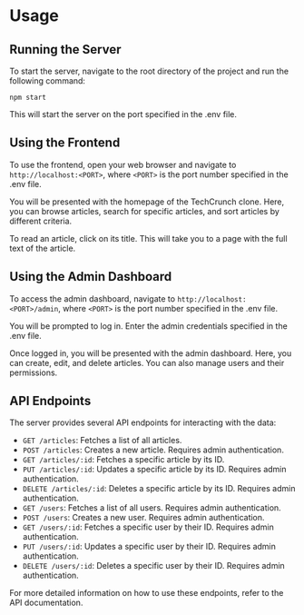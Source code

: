 # Usage

## Running the Server

To start the server, navigate to the root directory of the project and run the following command:

```
npm start
```

This will start the server on the port specified in the .env file.

## Using the Frontend

To use the frontend, open your web browser and navigate to `http://localhost:<PORT>`, where `<PORT>` is the port number specified in the .env file.

You will be presented with the homepage of the TechCrunch clone. Here, you can browse articles, search for specific articles, and sort articles by different criteria.

To read an article, click on its title. This will take you to a page with the full text of the article.

## Using the Admin Dashboard

To access the admin dashboard, navigate to `http://localhost:<PORT>/admin`, where `<PORT>` is the port number specified in the .env file.

You will be prompted to log in. Enter the admin credentials specified in the .env file.

Once logged in, you will be presented with the admin dashboard. Here, you can create, edit, and delete articles. You can also manage users and their permissions.

## API Endpoints

The server provides several API endpoints for interacting with the data:

- `GET /articles`: Fetches a list of all articles.
- `POST /articles`: Creates a new article. Requires admin authentication.
- `GET /articles/:id`: Fetches a specific article by its ID.
- `PUT /articles/:id`: Updates a specific article by its ID. Requires admin authentication.
- `DELETE /articles/:id`: Deletes a specific article by its ID. Requires admin authentication.
- `GET /users`: Fetches a list of all users. Requires admin authentication.
- `POST /users`: Creates a new user. Requires admin authentication.
- `GET /users/:id`: Fetches a specific user by their ID. Requires admin authentication.
- `PUT /users/:id`: Updates a specific user by their ID. Requires admin authentication.
- `DELETE /users/:id`: Deletes a specific user by their ID. Requires admin authentication.

For more detailed information on how to use these endpoints, refer to the API documentation.